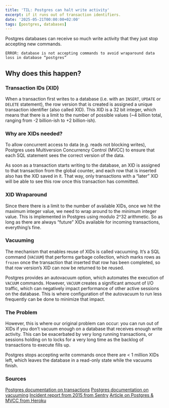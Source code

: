 ```yaml
---
title: 'TIL: Postgres can halt write activity'
excerpt: if it runs out of transaction identifiers.
date: '2025-05-21T00:00:00+02:00'
tags: [postgres, databases]
---
```


Postgres databases can receive so much write activity that they just stop accepting new commands.

```
ERROR: database is not accepting commands to avoid wraparound data loss in database “postgres”

```

## Why does this happen?

### Transaction IDs (XID)

When a transaction first writes to a database (i.e. with an `INSERT`, `UPDATE` or `DELETE` statement), the row version that is created is assigned a unique transaction identifier (also called XID). This XID is a 32 bit integer, which means that there is a limit to the number of possible values (~4 billion total, ranging from -2 billion-ish to +2 billion-ish).

### Why are XIDs needed?

To allow concurrent access to data (e.g. reads not blocking writes), Postgres uses Multiversion Concurrency Control (MVCC) to ensure that each SQL statement sees the correct version of the data.

As soon as a transaction starts writing to the database, an XID is assigned to that transaction from the global counter, and each row that is inserted also has the XID saved in it. That way, only transactions with a “later” XID will be able to see this row once this transaction has committed.

### XID Wraparound

Since there there is a limit to the number of available XIDs, once we hit the maximum integer value, we need to wrap around to the minimum integer value. This is implemented in Postgres using modulo 2^32 arithmetic. So as long as there are always “future” XIDs available for incoming transactions, everything’s fine.

### Vacuuming

The mechanism that enables reuse of XIDs is called vacuuming. It’s a SQL command (`VACUUM`) that performs garbage collection, which marks rows as `frozen` once the transaction that inserted that row has been completed, so that row version’s XID can now be returned to be reused.

Postgres provides an autovacuum option, which automates the execution of `VACUUM` commands. However, `VACUUM` creates a significant amount of I/O traffic, which can negatively impact performance of other active sessions on the database. This is where configuration of the autovacuum to run less frequently can be done to minimize that impact.

### The Problem

However, this is where our original problem can occur: you can run out of XIDs if you don’t vacuum enough on a database that receives enough write activity. This can be exacerbated by very long running transactions, or sessions holding on to locks for a very long time as the backlog of transactions to execute fills up.

Postgres stops accepting write commands once there are < 1 million XIDs left, which leaves the database in a read-only state while the vacuums finish.

### Sources

[Postgres documentation on transactions](https://www.postgresql.org/docs/current/transaction-id.html)
[Postgres documentation on vacuuming](https://www.postgresql.org/docs/current/routine-vacuuming.html#ROUTINE-VACUUMING)
[Incident report from 2015 from Sentry](https://blog.sentry.io/transaction-id-wraparound-in-postgres/)
[Article on Postgres & MVCC from Heroku](https://devcenter.heroku.com/articles/postgresql-concurrency)

